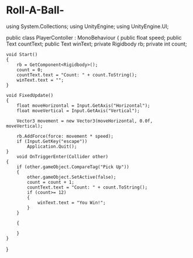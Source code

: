 # Roll-A-Ball-
using System.Collections;
using UnityEngine;
using UnityEngine.UI;

public class PlayerContoller : MonoBehaviour {
    public float speed;
    public Text countText;
    public Text winText;
    private Rigidbody rb;
    private int count;

    void Start()
    {
        rb = GetComponent<Rigidbody>();
        count = 0;
        countText.text = "Count: " + count.ToString();
        winText.text = "";
    }

    void FixedUpdate()
    {
        float moveHorizontal = Input.GetAxis("Horizontal");
        float moveVertical = Input.GetAxis("Vertical");

        Vector3 movement = new Vector3(moveHorizontal, 0.0f, moveVertical);

        rb.AddForce(force: movement * speed);
        if (Input.GetKey("escape"))
            Application.Quit();
    }
        void OnTriggerEnter(Collider other)
    {
        if (other.gameObject.CompareTag("Pick Up"))
        {
            other.gameObject.SetActive(false);
            count = count + 1;
            countText.text = "Count: " + count.ToString();
            if (count>= 12)
            {
                winText.text = "You Win!";
            }
        }
        
        {
            
        }
    }
}

